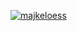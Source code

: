 [![majkeloess](https://github.com/user-attachments/assets/f10ef7d1-0767-4fd3-b16a-d7f9fddeccd6)](https://majkeloess.dev)

